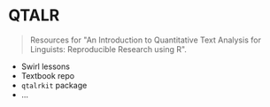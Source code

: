 # QTALR

> Resources for "An Introduction to Quantitative Text Analysis for Linguists: Reproducible Research using R".

- Swirl lessons
- Textbook repo
- `qtalrkit` package
- ...
